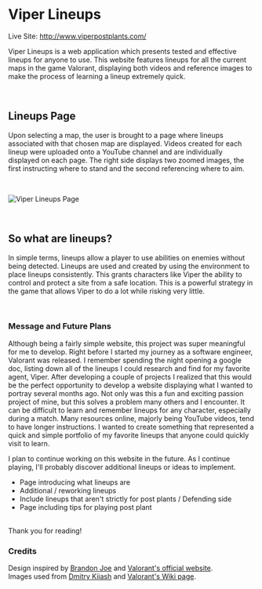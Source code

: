 # Viper Lineups

Live Site: http://www.viperpostplants.com/

Viper Lineups is a web application which presents tested and effective lineups for anyone to use. This website features lineups for all the current maps in the game Valorant, displaying both videos and reference images to make the process of learning a lineup extremely quick. 

<br>

## Lineups Page

Upon selecting a map, the user is brought to a page where lineups associated with that chosen map are displayed. Videos created for each lineup were uploaded onto a YouTube channel and are individually displayed on each page. The right side displays two zoomed images, the first instructing where to stand and the second referencing where to aim. 

<br>

![Viper Lineups Page](https://github.com/justin-by/viper-lineups/blob/14373fe08c6c36d570291f009cf833e6b60e2b99/src/images/viper.gif)

<br>

## So what are lineups?
In simple terms, lineups allow a player to use abilities on enemies without being detected. Lineups are used and created by using the environment to place lineups consistently. This grants characters like Viper the ability to control and protect a site from a safe location. This is a powerful strategy in the game that allows Viper to do a lot while risking very little.

<br>

### Message and Future Plans

Although being a fairly simple website, this project was super meaningful for me to develop. Right before I started my journey as a software engineer, Valorant was released. I remember spending the night opening a google doc, listing down all of the lineups I could research and find for my favorite agent, Viper. After developing a couple of projects I realized that this would be the perfect opportunity to develop a website displaying what I wanted to portray several months ago. Not only was this a fun and exciting passion project of mine, but this solves a problem many others and I encounter. It can be difficult to learn and remember lineups for any character, especially during a match. Many resources online, majorly being YouTube videos, tend to have longer instructions. I wanted to create something that represented a quick and simple portfolio of my favorite lineups that anyone could quickly visit to learn.

I plan to continue working on this website in the future. As I continue playing, I'll probably discover additional lineups or ideas to implement.
- Page introducing what lineups are
- Additional / reworking lineups
- Include lineups that aren't strictly for post plants / Defending side
- Page including tips for playing post plant

<br>
Thank you for reading!


### Credits
Design inspired by [Brandon Joe](https://brandonjoe.com/) and [Valorant's official website](https://playvalorant.com/en-us/).
<br>
Images used from [Dmitry Kiiash](https://dribbble.com/UnEpicKid) and [Valorant's Wiki page](https://valorant.fandom.com/wiki/VALORANT_Wiki).





